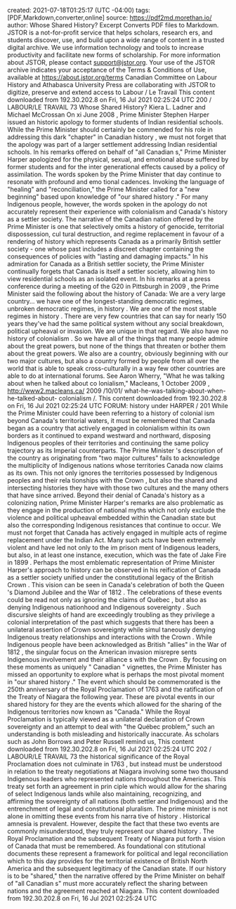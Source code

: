 created: 2021-07-18T01:25:17 (UTC -04:00)
tags: [PDF,Markdown,converter,online]
source: https://pdf2md.morethan.io/
author:
Whose Shared History?
Excerpt
Converts PDF files to Markdown.
JSTOR is a not-for-profit service that helps scholars,  research ers, and students discover, use, and build upon a wide
range of content in a trusted digital archive. We use information technology and tools to increase productivity and
facilitate new forms of scholarship. For more information about JSTOR, please contact support@jstor.org.
Your use of the JSTOR archive indicates your acceptance of the Terms & Conditions of Use, available at
https://about.jstor.org/terms
 Canadian  Committee on Labour History and Athabasca  University  Press are collaborating with
JSTOR to digitize, preserve and extend access to Labour / Le Travail
This content downloaded from
192.30.202.8 on Fri, 16 Jul 2021 02:25:24 UTC
200 / LABOUR/LE TRAVAIL 73
Whose Shared History?
Kiera L. Ladner and Michael McCrossan
On xi  June   2008 ,  Prime Minister  Stephen Harper issued an historic apology
to former students of  Indian  residential schools. While the  Prime Minister
should certainly be commended for his role in addressing this dark "chapter"
in  Canadian   history , we must not forget that the apology was part of a larger
settlement addressing  Indian  residential schools. In his remarks offered on
behalf of "all  Canadian s,"  Prime Minister  Harper apologized for the physical,
sexual, and emotional abuse suffered by former students and for the inter
generational effects caused by a policy of assimilation. The words spoken by
the  Prime Minister  that day continue to resonate with profound and emo
tional cadences. Invoking the language of "healing" and "reconciliation," the
 Prime Minister  called for a "new beginning" based upon knowledge of "our
shared  history ." For many Indigenous people, however, the words spoken in
the apology do not accurately represent their experience with  colonialism  and
Canada's  history  as a settler society.
The narrative of the  Canadian  nation offered by the  Prime Minister  is one
that selectively omits a  history  of genocide, territorial dispossession, cul
tural destruction, and regime replacement in favour of a rendering of  history
which represents Canada as a primarily  British  settler society - one whose
past includes a discreet chapter containing the consequences of policies with
"lasting and damaging impacts." In his admiration for Canada as a  British
settler society, the  Prime Minister  continually forgets that Canada is itself a
settler society, allowing him to view residential schools as an isolated event. In
his remarks at a press conference during a meeting of the G20 in Pittsburgh
in  2009 , the  Prime Minister  said the following about the  history  of Canada:
We are a very large country... we have one of the longest-standing democratic regimes,
unbroken democratic regimes, in  history . We are one of the most stable regimes in
 history . There are very few countries that can say for nearly 150 years they've had the same
political system without any social breakdown, political upheaval or invasion. We are
unique in that regard. We also have no  history  of  colonialism . So we have all of the things
that many people admire about the great powers, but none of the things that threaten or
bother them about the great powers.
We also are a country, obviously beginning with our two major cultures, but also a
country formed by people from all over the world that is able to speak cross-culturally in a
way few other countries are able to do at international forums.
See Aaron Wherry, "What he was talking about when he talked about co
   lonialism," Macleans, 1  October   2009 , http://www2.macleans.ca/ 2009 /10/01/
   what-he-was-talking-about-when-he-talked-about- colonialism /.
This content downloaded from
192.30.202.8 on Fri, 16 Jul 2021 02:25:24 UTC
FORUM:  history  under HARPER / 201
While the  Prime Minister  could have been referring to a  history  of colonial
ism beyond Canada's territorial waters, it must be remembered that Canada
began as a country that actively engaged in  colonialism  within its own borders
as it continued to expand westward and northward, disposing Indigenous
peoples of their territories and continuing the same policy trajectory as its
Imperial counterparts. The  Prime Minister 's description of the country as
originating from "two major cultures" fails to acknowledge the multiplicity of
Indigenous nations whose territories Canada now claims as its own. This not
only ignores the territories possessed by Indigenous peoples and their rela
tionships with the  Crown , but also the shared and intersecting histories they
have with those two cultures and the many others that have since arrived.
Beyond their denial of Canada's  history  as a colonizing nation,  Prime Minister
Harper's remarks are also problematic as they engage in the production of
national myths which not only exclude the violence and political upheaval
embedded within the  Canadian  state but also the corresponding Indigenous
resistances that continue to occur. We must not forget that Canada has actively
engaged in multiple acts of regime replacement under the  Indian  Act. Many
such acts have been extremely violent and have led not only to the im prison
ment of Indigenous leaders, but also, in at least one instance, execution, which
was the fate of Jake Fire in  1899 .
Perhaps the most emblematic representation of  Prime Minister  Harper's
approach to  history  can be observed in his reification of Canada as a settler
society unified under the constitutional legacy of the  British   Crown . This
vision can be seen in Canada's celebration of both the  Queen 's Diamond Jubilee
and the  War  of  1812 . The celebrations of these events could be read not only
as ignoring the claims of  Québec , but also as denying Indigenous nationhood
and Indigenous  sovereignty . Such discursive sleights of hand are exceedingly
troubling as they privilege a colonial interpretation of the past which suggests
that there has been a unilateral assertion of  Crown   sovereignty  while simul
taneously denying Indigenous  treaty  relationships and interactions with the
 Crown . While Indigenous people have been acknowledged as  British  "allies"
in the  War  of  1812 , the singular focus on the  American  invasion misrepre
sents Indigenous involvement and their  alliance s with the  Crown . By focusing
on these moments as uniquely " Canadian " vignettes, the  Prime Minister  has
missed an opportunity to explore what is perhaps the most pivotal moment in
"our shared  history ."
The event which should be commemorated is the 250th anniversary of
the Royal Proclamation of  1763  and the ratification of the  Treaty  of Niagara
the following year. These are pivotal events in our shared  history  for they are
the events which allowed for the sharing of the Indigenous territories now
known as "Canada." While the Royal Proclamation is typically viewed as a
unilateral declaration of  Crown   sovereignty  and an attempt to deal with "the
 Québec  problem," such an understanding is both misleading and historically
inaccurate. As scholars such as John Borrows and Peter Russell remind us,
This content downloaded from
192.30.202.8 on Fri, 16 Jul 2021 02:25:24 UTC
202 / LABOUR/LE TRAVAIL 73
the historical significance of the Royal Proclamation does not culminate in
 1763 , but instead must be understood in relation to the  treaty  negotiations
at Niagara involving some two thousand Indigenous leaders who represented
nations throughout the Americas. This  treaty  set forth an agreement in prin
ciple which would allow for the sharing of select Indigenous lands while also
maintaining, recognizing, and affirming the  sovereignty  of all nations (both
settler and Indigenous) and the entrenchment of legal and constitutional
pluralism.
The prime minister is not alone in omitting these events from his narra
tive of  history . Historical amnesia is prevalent. However, despite the fact that
these two events are commonly misunderstood, they truly represent our
shared  history . The Royal Proclamation and the subsequent  Treaty  of Niagara
put forth a vision of Canada that must be remembered. As foundational con
stitutional documents these represent a framework for political and legal
reconciliation which to this day provides for the territorial existence of  British
 North  America  and the subsequent legitimacy of the  Canadian  state. If our
 history  is to be "shared," then the narrative offered by the  Prime Minister  on
behalf of "all  Canadian s" must more accurately reflect the sharing between
nations and the agreement reached at Niagara.
This content downloaded from
192.30.202.8 on Fri, 16 Jul 2021 02:25:24 UTC
